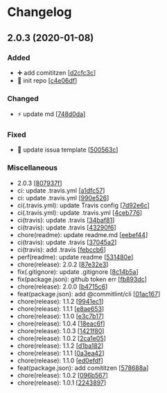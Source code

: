 # Changelog

<a name="2.0.3"></a>
## 2.0.3 (2020-01-08)

### Added

- ➕ add comititzen [[d2cfc3c](https://github.com/Simon-Bin/vuepress-starter/commit/d2cfc3cbc388d518ba1b8a73f68612cb91aa9237)]
- 🎉 init repo [[c4e06df](https://github.com/Simon-Bin/vuepress-starter/commit/c4e06dfe479a3d42ddccc9046ceb9b24e2279f50)]

### Changed

- ⚡ update md [[748d0da](https://github.com/Simon-Bin/vuepress-starter/commit/748d0dab53014775eccaf4608a8d9e917ee3c098)]

### Fixed

- 💚 update issua template [[500563c](https://github.com/Simon-Bin/vuepress-starter/commit/500563ceb261e2f040b917354c0b8bae0cff6e4a)]

### Miscellaneous

-  2.0.3 [[807937f](https://github.com/Simon-Bin/vuepress-starter/commit/807937f39478306aa5ffaf0634deb6aad6d33e61)]
-  ci: update .travis.yml [[a1dfc57](https://github.com/Simon-Bin/vuepress-starter/commit/a1dfc57e5b5db407b7f07afdf2afa7b694088021)]
-  ci: update .travis.yml [[990e526](https://github.com/Simon-Bin/vuepress-starter/commit/990e52636c276422d58bd90a69b097934d50b989)]
-  ci(.travis.yml): update Travis config [[7d92e6c](https://github.com/Simon-Bin/vuepress-starter/commit/7d92e6c22e361ed7a989cacbec813e6b62b1aca9)]
-  ci(.travis.yml): update .travis.yml [[4ceb776](https://github.com/Simon-Bin/vuepress-starter/commit/4ceb776a78c547c5ae3f4e734b08d043c60e2645)]
-  ci(travis): update .travis [[34baf81](https://github.com/Simon-Bin/vuepress-starter/commit/34baf8105af1ad0035bccaadd63ad196de2d6eee)]
-  ci(travis): update .travis [[43290f6](https://github.com/Simon-Bin/vuepress-starter/commit/43290f6da8f73cdc9a54bd974ceb86e76ecde3ab)]
-  chore(readme): update readme.md [[eebef44](https://github.com/Simon-Bin/vuepress-starter/commit/eebef440d56ce6116971e220a12dce6c9b4ae741)]
-  ci(travis): update .travis [[37045a2](https://github.com/Simon-Bin/vuepress-starter/commit/37045a23cfcb7a580c04c621453f2e76ddca3e08)]
-  ci(travis): add .travis [[febccb6](https://github.com/Simon-Bin/vuepress-starter/commit/febccb6b8d52d1590d9fb1acb7ed864a35fd299d)]
-  perf(readme): update readme [[531480e](https://github.com/Simon-Bin/vuepress-starter/commit/531480ea15d8d4d41852778480289e2fa43f0703)]
-  chore(release): 2.0.2 [[87e32e3](https://github.com/Simon-Bin/vuepress-starter/commit/87e32e3cd59b8a3ed679487ed76e654d8edcf1bc)]
-  fix(.gitignore): update .gitignore [[8c14b5a](https://github.com/Simon-Bin/vuepress-starter/commit/8c14b5a8b1af837c53e84800ae1213613f2f01b9)]
-  fix(package.json): github token err [[fb893dc](https://github.com/Simon-Bin/vuepress-starter/commit/fb893dc508a93ea3ef9d0186fb56329ac5613e00)]
-  chore(release): 2.0.0 [[b4715c6](https://github.com/Simon-Bin/vuepress-starter/commit/b4715c64598691df570c9b8e77e1c1baedacc680)]
-  feat(package.json): add @commitlint/cli [[01ac167](https://github.com/Simon-Bin/vuepress-starter/commit/01ac16794fcd3b62667049308eeba219138a9f43)]
-  chore(release): 1.1.2 [[9941ec1](https://github.com/Simon-Bin/vuepress-starter/commit/9941ec1e2479a41a242bc7a37b1fa9efe68b5140)]
-  chore(release): 1.1.1 [[e8ae653](https://github.com/Simon-Bin/vuepress-starter/commit/e8ae653b29c2ec8219ee1eeaf7ce844457cff830)]
-  chore(release): 1.1.0 [[e3c7b17](https://github.com/Simon-Bin/vuepress-starter/commit/e3c7b173819474c18e2ae0e16064b06184c1f4e3)]
-  chore(release): 1.0.4 [[18eac6f](https://github.com/Simon-Bin/vuepress-starter/commit/18eac6f1e901bcb1906066d4f79edf0410b90fbb)]
-  chore(release): 1.0.3 [[1421f80](https://github.com/Simon-Bin/vuepress-starter/commit/1421f805ae14d32af669d47ce8873e9ad6b587be)]
-  chore(release): 1.0.2 [[2ca1e05](https://github.com/Simon-Bin/vuepress-starter/commit/2ca1e05fa903b9ac4e2618fbbfcd443c64b99d99)]
-  chore(release): 1.1.2 [[d1ba182](https://github.com/Simon-Bin/vuepress-starter/commit/d1ba182b9111cf1b78be83953d88ffe0337d5dd4)]
-  chore(release): 1.1.1 [[0a3ea42](https://github.com/Simon-Bin/vuepress-starter/commit/0a3ea428f9f006e43ab2a865b3684d03ecede0c4)]
-  chore(release): 1.1.0 [[ed0efdf](https://github.com/Simon-Bin/vuepress-starter/commit/ed0efdf290f85787ad925666ef59505df610a832)]
-  feat(package.json): add comititzen [[578688a](https://github.com/Simon-Bin/vuepress-starter/commit/578688a18b940b86cd5068fdd92f8c65bf880b3b)]
-  chore(release): 1.0.2 [[096b567](https://github.com/Simon-Bin/vuepress-starter/commit/096b567fef7f61c5e29cb4fbfb49abe5856f72bb)]
-  chore(release): 1.0.1 [[2243897](https://github.com/Simon-Bin/vuepress-starter/commit/224389744894f49217917838ffbba5fb30e4089f)]



